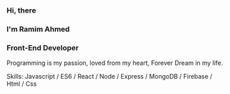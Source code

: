 ### Hi, there
### I'm Ramim Ahmed
### Front-End Developer

Programming is my passion, loved from my heart, Forever Dream in my life.

Skills: Javascript / ES6 / React / Node / Express / MongoDB / Firebase / Html / Css






